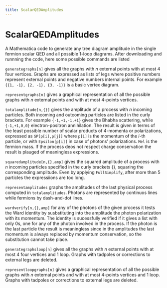 ```yaml
---
title: ScalarQEDAmplitudes
---
```


# ScalarQEDAmplitudes
A Mathematica code to generate any tree diagram amplitude in the single fermion scalar QED and all possible 1-loop diagrams. After downloading and runnning the code, here some possible commands are listed

 `generategraphs[n]` gives all the graphs with $n$ external points with at most 4 four vertices. Graphs are expressed as lists of legs where positive numbers represent external points and negative numbers internal points. For example `{{1, -1}, {2, -1}, {3, -1}}` is a basic vertex diagram.

 `representgraphs[n]` gives a graphical representation of all the possible graphs with $n$ external points and with at most 4-points vertices.

 `totalamplitude[n,{}]` gives the amplitude of a process with $n$ incoming particles. Both incoming and outcoming particles are listed in the curly brackets. For example `{-1,+1,-1,+1}` gives the Bhabha scattering, while `{-1,+1,0,0}` electron-positron annihilation. The result is given in terms of the least possible number of scalar products of 4-momenta or polarizations, expressed as `SP[p[i],p[j]]` where `p[i]` is the momentum of the $i$-th particle, or with `Epsilon[p[i]]` in case of photons' polarizations. `Mel` is the fermion mass. If the process deos not respect charge conservation the result is plauged of meaningless expressions.

 `squaredamplitude[n,{},amp]` gives the squared amplitude of a process with $n$ incoming particles specified in the curly brackets {}, squaring the corresponding amplitude. Even by applying `FullSimplify`, after more than 5 particles the expressiions are too long.

 `representamplitudes` graphs the amplitudes of the last physical process computed in `totalamplitudes`. Photons are represented by continuos lines while fermions by dash-and-dot lines.

 `wardverify[n,{},amp]` for any of the photons of the given process it tests the Ward identity by susbstituting into the amplitude the photon polarization with its momentum. The identity is sucessfully verified if it gives a list with only 0s, one for any of the photon involved in the process. If the photon is the last particle the result is meaningless since in the amplitudes the last momentum is always replaced by momentum conservation, so the substitution cannot take place.

 `generategraphsloop[n]` gives all the graphs with $n$ external points with at most 4 four vertices and 1 loop. Graphs with tadpoles or corrections to external legs are deleted.

 `representloopgraphs[n]` gives a graphical representation of all the possible graphs with $n$ external points and with at most 4-points vertices and 1 loop. Graphs with tadpoles or corrections to external legs are deleted.


 
